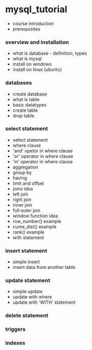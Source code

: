 # mysql_tutorial

- course introduction
- prerequisites

### overview and installation

- what is database - definition, types
- what is mysql
- install on windows
- install on linux (ubuntu)

### databases

- create database
- what is table
- basic datatypes
- create table
- drop table

### select statement
- select statement
- where clause
- 'and' opetor in where clause
- 'or' operator in where clause
- 'in' operator in where clause
- aggregation
- group by
- having
- limit and offset
- joins idea
- left join
- right join
- inner join
- full outer join
- window function idea
- row_number() example
- cume_dist() example
- rank() example
- with statement

### insert statement
- simple insert
- insert data from another table

### update statement
- simple update
- update with where
- update with 'WITH' statement

### delete statement


### triggers

### indexes
